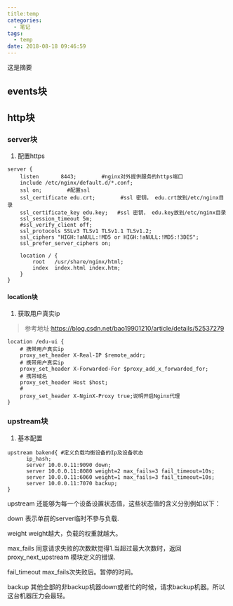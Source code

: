 ```yaml
---
title:temp
categories:
  - 笔记
tags:
  - temp
date: 2018-08-18 09:46:59
---
```

 这是摘要
 <!-- more -->

## events块

## http块
### server块
1. 配置https
```
server {
    listen       8443;        #nginx对外提供服务的https端口
    include /etc/nginx/default.d/*.conf;
    ssl on;        #配置ssl
    ssl_certificate edu.crt;        #ssl 密钥， edu.crt放到/etc/nginx目录
    ssl_certificate_key edu.key;   #ssl 密钥， edu.key放到/etc/nginx目录
    ssl_session_timeout 5m;
    #ssl_verify_client off;
    ssl_protocols SSLv3 TLSv1 TLSv1.1 TLSv1.2;
    ssl_ciphers "HIGH:!aNULL:!MD5 or HIGH:!aNULL:!MD5:!3DES";
    ssl_prefer_server_ciphers on;

    location / {
        root   /usr/share/nginx/html;
        index  index.html index.htm;
    }
}
```
#### location块
1. 获取用户真实ip
>参考地址:https://blog.csdn.net/bao19901210/article/details/52537279

```
location /edu-ui {
    # 携带用户真实ip 
    proxy_set_header X-Real-IP $remote_addr;
    # 携带用户真实ip 
    proxy_set_header X-Forwarded-For $proxy_add_x_forwarded_for;
    # 携带域名
    proxy_set_header Host $host;
    # 
    proxy_set_header X-NginX-Proxy true;说明开启Nginx代理
}
```

### upstream块
1. 基本配置
```
upstream bakend{ #定义负载均衡设备的Ip及设备状态 
      ip_hash; 
      server 10.0.0.11:9090 down; 
      server 10.0.0.11:8080 weight=2 max_fails=3 fail_timeout=10s; 
      server 10.0.0.11:6060 weight=1 max_fails=3 fail_timeout=10s; 
      server 10.0.0.11:7070 backup; 
}
```
upstream 还能够为每一个设备设置状态值，这些状态值的含义分别例如以下：

down 表示单前的server临时不參与负载.

weight weight越大，负载的权重就越大。

max_fails 同意请求失败的次数默觉得1.当超过最大次数时，返回proxy_next_upstream 模块定义的错误.

fail_timeout max_fails次失败后。暂停的时间。

backup 其他全部的非backup机器down或者忙的时候，请求backup机器。所以这台机器压力会最轻。





